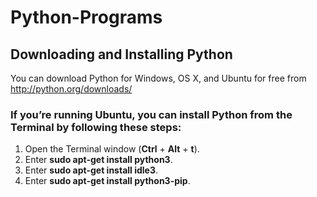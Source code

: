 # Python-Programs

## Downloading and Installing Python

You can download Python for Windows, OS X, and Ubuntu for free from <http://python.org/downloads/>


### If you’re running Ubuntu, you can install Python from the Terminal by following these steps:

1. Open the Terminal window (**Ctrl** + **Alt** + **t**).
2. Enter **sudo apt-get install python3**.
3. Enter **sudo apt-get install idle3**.
4. Enter **sudo apt-get install python3-pip**.
